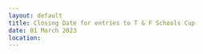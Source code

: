 ```yaml
---
layout: default
title: Closing Date for entries to T & F Schools Cup
date: 01 March 2023
location:
---
```

